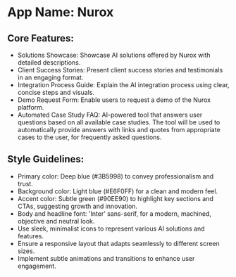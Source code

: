 # **App Name**: Nurox

## Core Features:

- Solutions Showcase: Showcase AI solutions offered by Nurox with detailed descriptions.
- Client Success Stories: Present client success stories and testimonials in an engaging format.
- Integration Process Guide: Explain the AI integration process using clear, concise steps and visuals.
- Demo Request Form: Enable users to request a demo of the Nurox platform.
- Automated Case Study FAQ: AI-powered tool that answers user questions based on all available case studies. The tool will be used to automatically provide answers with links and quotes from appropriate cases to the user, for frequently asked questions.

## Style Guidelines:

- Primary color: Deep blue (#3B5998) to convey professionalism and trust.
- Background color: Light blue (#E6F0FF) for a clean and modern feel.
- Accent color: Subtle green (#90EE90) to highlight key sections and CTAs, suggesting growth and innovation.
- Body and headline font: 'Inter' sans-serif, for a modern, machined, objective and neutral look.
- Use sleek, minimalist icons to represent various AI solutions and features.
- Ensure a responsive layout that adapts seamlessly to different screen sizes.
- Implement subtle animations and transitions to enhance user engagement.